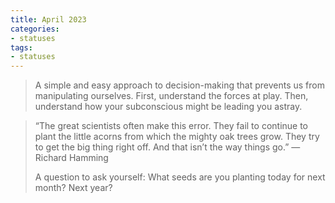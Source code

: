 ```yaml
---
title: April 2023
categories:
- statuses
tags:
- statuses
---
```



> A simple and easy approach to decision-making that prevents us from manipulating ourselves. First, understand the forces at play. Then, understand how your subconscious might be leading you astray.

> “The great scientists often make this error. They fail to continue to plant the little acorns from which the mighty oak trees grow. They try to get the big thing right off. And that isn’t the way things go.”
— Richard Hamming
>
> A question to ask yourself: What seeds are you planting today for next month? Next year?

<!-- 2 -->
<!-- 
> If you wait until you're motivated, you’ve already lost.
>
> If you let motivation dictate your actions, inertia conspires to keep you in place.
>
> Action creates progress. Progress creates momentum. Momentum creates motivation.

> When we watch people make small choices, like ordering a salad at lunch instead of a burger, the difference of a few hundred calories doesn’t seem to matter much. At the moment, that’s true. These small decisions don’t matter all that much. However, as days turn to weeks and weeks to months and months to years, those tiny repeatable choices compound. Consider another example, saving a little money right now won’t make you a millionaire tomorrow. But starting to save today makes it more likely you will become a millionaire in the future.

> The biggest generator of long-term results is learning to do things when you don't feel like doing them.
>
> If you let excuses or emotion drive behavior, you're cheating your future self.
>
> Put aside the excuses and start doing what you need to do.
 -->
